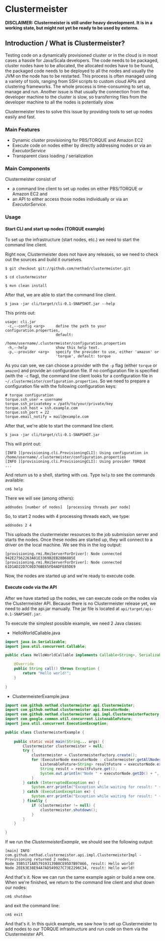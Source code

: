 # Clustermeister

**DISCLAIMER: Clustermeister is still under heavy development. It is in a working state, but might not yet be ready to be used by externs.**

## Introduction / What is Clustermeister?

Testing code on a dynamically provisioned cluster or in the cloud is in most cases a hassle for Java/Scala developers. The code needs to be packaged, cluster nodes have to be allocated, the allocated nodes have to be found, the packaged code needs to be deployed to all the nodes and usually the JVM on the node has to be restarted. This process is often managed using a variety of tools, ranging from SSH scripts to custom cloud APIs and clustering frameworks. The whole process is time-consuming to set up, manage and run. Another issue is that usually the connection from the developer machine to the cluster is slow, so transferring files from the developer machine to all the nodes is potentially slow. 

Clustermeister tries to solve this issue by providing tools to set up nodes easily and fast.

### Main Features

* Dynamic cluster provisioning for PBS/TORQUE and Amazon EC2
* Execute code on nodes either by directly addressing nodes or via an _ExecutorService_
* Transparent class loading / serialization

### Main Components

Clustermeister consist of 

* a command line client to set up nodes on either PBS/TORQUE or Amazon EC2
and 
* an API to either access those nodes individually or via an _ExecutorService_.

### Usage

#### Start CLI and start up nodes (TORQUE example)

To set up the infrastructure (start nodes, etc.) we need to start the command line client.

Right now, Clustermeister does not have any releases, so we need to check out the sources and build it ourselves.

`$ git checkout git://github.com/nethad/clustermeister.git`

`$ cd clustermeister`

`$ mvn clean install`

After that, we are able to start the command line client.

`$ java -jar cli/target/cli-0.1-SNAPSHOT.jar --help`

This prints out:

```
usage: cli.jar
 -c,--config <arg>     define the path to your configuration.properties,
                       default:
                       /home/username/.clustermeister/configuration.properties
 -h,--help             show this help text.
 -p,--provider <arg>   specify the provider to use, either 'amazon' or
                       'torque', default: torque
```

As you can see, we can choose a provider with the `-p` flag (either `torque` or `amazon`) and provide an configuration file. If no configuration file is specified (with the `-c` flag), the command line client looks for a configuration file in `~/.clustermeister/configuration.properties`. So we need to prepare a configuration file with the following configuration keys:

```
# torque configuration
torque.ssh_user = username
torque.ssh_privatekey = /path/to/your/private/key
torque.ssh_host = ssh.example.com
torque.ssh_port = 22
torque.email_notify = mail@example.com
```

After that, we're able to start the command line client.

`$ java -jar cli/target/cli-0.1-SNAPSHOT.jar`

This will print out:

```
[INFO ][provisioning.cli.ProvisioningCLI]: Using configuration in /home/username/.clustermeister/configuration.properties
[INFO ][provisioning.cli.ProvisioningCLI]: Using provider TORQUE
...
```

And return us to a shell, starting with `cm$`. Type `help` to see the commands available:

`cm$ help`

There we will see (among others):

`addnodes [number of nodes]  [processing threads per node]`

So, to start 2 nodes with 4 processing threads each, we type:

`addnodes 2 4`

This uploads the clustermeister resources to the job submission server and starts the nodes. Once these nodes are started up, they will connect to a driver on the local machine. We see this in the log output:

```
[provisioning.rmi.RmiServerForDriver]: Node connected 942E27562263A81E3369B2EB28B6885E
[provisioning.rmi.RmiServerForDriver]: Node connected 61D1AD22D7C0ED76BE65FD4ADFE85DE9
```

Now, the nodes are started up and we're ready to execute code.

#### Execute code via the API

After we have started up the nodes, we can execute code on the nodes via the Clustermeister API. Because there is no Clustermeister release yet, we need to add the api.jar manually. The jar file is located at `api/target/api-0.1-SNAPSHOT.jar`.

To execute the simplest possible example, we need 2 Java classes:

* HelloWorldCallable.java

```java
import java.io.Serializable;
import java.util.concurrent.Callable;

public class HelloWorldCallable implements Callable<String>, Serializable {

    @Override
    public String call() throws Exception {
        return "Hello world!";
    }
    
}
```

* ClustermeisterExample.java

```java
import com.github.nethad.clustermeister.api.Clustermeister;
import com.github.nethad.clustermeister.api.ExecutorNode;
import com.github.nethad.clustermeister.api.impl.ClustermeisterFactory;
import com.google.common.util.concurrent.ListenableFuture;
import java.util.concurrent.ExecutionException;

public class ClustermeisterExample {
    
    public static void main(String... args) {
        Clustermeister clustermeister = null;
        try {
            clustermeister = ClustermeisterFactory.create();
            for (ExecutorNode executorNode : clustermeister.getAllNodes()) {
                ListenableFuture<String> resultFuture = executorNode.execute(new HelloWorldCallable());
                String result = resultFuture.get();
                System.out.println("Node " + executorNode.getID() + ", result: " + result);
            }
        } catch (InterruptedException ex) {
            System.err.println("Exception while waiting for result: " + ex.getMessage());
        } catch (ExecutionException ex) {
            System.err.println("Exception while waiting for result: " + ex.getMessage());
        } finally {
            if (clustermeister != null) {
                clustermeister.shutdown();
            }
        }
    }

}
```

If we run the _ClustermeisterExample_, we should see the following output:

```
[main] INFO com.github.nethad.clustermeister.api.impl.ClustermeisterImpl - Provisioning returned 2 nodes.
Node 35B5171A8579193139B0CE95D7B97A66, result: Hello world!
Node 2EE63E38E94A7AD549927C73E2296C34, result: Hello world!
```

And that's it. Now we can run the same example again or build a new one. When we're finished, we return to the command line client and shut down our nodes:

`cm$ shutdown`

and exit the command line:

`cm$ exit`

And that's it. In this quick example, we saw how to set up Clustermeister to add nodes to our TORQUE infrastructure and run code on them via the Clustermeister API.
